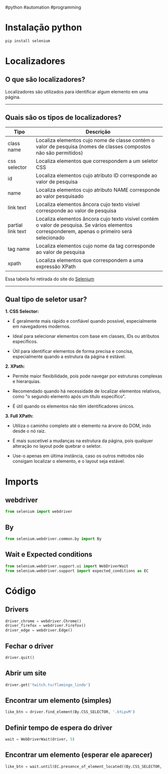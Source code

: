 #python #automation #programming
# Instalação python

```python
pip install selenium
```


# Localizadores

## O que são localizadores?

Localizadores são utilizados para identificar algum elemento em uma página.

---

## Quais são os tipos de localizadores?

| Tipo | Descrição |
|------|-----------|
|class name|Localiza elementos cujo nome de classe contém o valor de pesquisa (nomes de classes compostos não são permitidos)|
|css selector|Localiza elementos que correspondem a um seletor CSS|
|id|Localiza elementos cujo atributo ID corresponde ao valor de pesquisa|
|name|Localiza elementos cujo atributo NAME corresponde ao valor pesquisado|
|link text|Localiza elementos âncora cujo texto visível corresponde ao valor de pesquisa|
|partial link text|Localiza elementos âncora cujo texto visível contém o valor de pesquisa. Se vários elementos corresponderem, apenas o primeiro será selecionado|
|tag name|Localiza elementos cujo nome da tag corresponde ao valor de pesquisa|
|xpath|Localiza elementos que correspondem a uma expressão XPath|

Essa tabela foi retirada do site do [Selenium](https://www.selenium.dev/documentation/webdriver/elements/locators/)

---

## Qual tipo de seletor usar?

**1. CSS Selector:**

- É geralmente mais rápido e confiável quando possível, especialmente em navegadores modernos.

- Ideal para selecionar elementos com base em classes, IDs ou atributos específicos.

- Útil para identificar elementos de forma precisa e concisa, especialmente quando a estrutura da página é estável.


**2. XPath:**

- Permite maior flexibilidade, pois pode navegar por estruturas complexas e hierarquias.

- Recomendado quando há necessidade de localizar elementos relativos, como "o segundo elemento após um título específico".

- É útil quando os elementos não têm identificadores únicos.


**3. Full XPath:**

- Utiliza o caminho completo até o elemento na árvore do DOM, indo desde o nó raiz.

- É mais suscetível a mudanças na estrutura da página, pois qualquer alteração no layout pode quebrar o seletor.

- Use-o apenas em última instância, caso os outros métodos não consigam localizar o elemento, e o layout seja estável.


# Imports

## webdriver

```python
from selenium import webdriver
```

## By

```python
from selenium.webdriver.common.by import By
```

## Wait e Expected conditions
```python
from selenium.webdriver.support.ui import WebDriverWait
from selenium.webdriver.support import expected_conditions as EC
```
# Código

## Drivers

```python
driver_chrome = webdriver.Chrome() 
driver_firefox = webdriver.Firefox() 
driver_edge = webdriver.Edge()
```

## Fechar o driver
```python
driver.quit()
```

## Abrir um site
```python
driver.get('twitch.tv/flamingo_lindo')
```

## Encontrar um elemento (simples)

```python
like_btn = driver.find_element(By.CSS_SELECTOR, '.ktLpvM')
```

## Definir tempo de espera do driver

```python
wait = WebDriverWait(driver, 5)
```
## Encontrar um elemento (esperar ele aparecer)

```python
like_btn = wait.until(EC.presence_of_element_located((By.CSS_SELECTOR, '.ktLpvM')))
```
